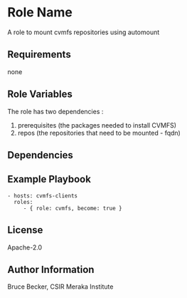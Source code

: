 Role Name
=========

A role  to mount cvmfs repositories using automount

Requirements
------------

none

Role Variables
--------------

The role has two dependencies  :

  1. prerequisites (the packages needed to install CVMFS)
  2. repos (the repositories that need to be mounted - fqdn)


Dependencies
------------


Example Playbook
----------------


    - hosts: cvmfs-clients
      roles:
         - { role: cvmfs, become: true }

License
-------

Apache-2.0

Author Information
------------------


Bruce Becker, CSIR Meraka Institute
